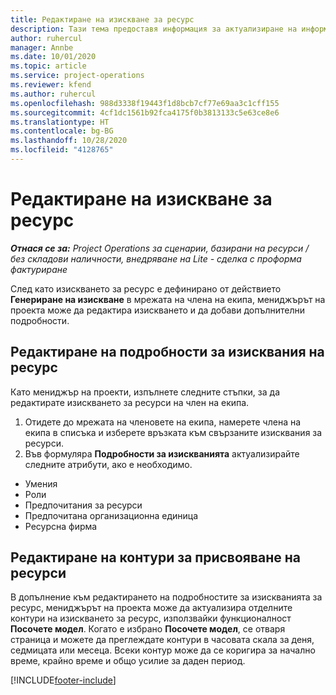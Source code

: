 ```yaml
---
title: Редактиране на изискване за ресурс
description: Тази тема предоставя информация за актуализиране на информацията за изисквания на ресурс.
author: ruhercul
manager: Annbe
ms.date: 10/01/2020
ms.topic: article
ms.service: project-operations
ms.reviewer: kfend
ms.author: ruhercul
ms.openlocfilehash: 988d3338f19443f1d8bcb7cf77e69aa3c1cff155
ms.sourcegitcommit: 4cf1dc1561b92fca4175f0b3813133c5e63ce8e6
ms.translationtype: HT
ms.contentlocale: bg-BG
ms.lasthandoff: 10/28/2020
ms.locfileid: "4128765"
---
```

# <a name="edit-a-resource-requirement"></a>Редактиране на изискване за ресурс

_**Отнася се за:** Project Operations за сценарии, базирани на ресурси / без складови наличности, внедряване на Lite - сделка с проформа фактуриране_

След като изискването за ресурс е дефинирано от действието **Генериране на изискване** в мрежата на члена на екипа, мениджърът на проекта може да редактира изискването и да добави допълнителни подробности.

## <a name="edit-resource-requirement-details"></a>Редактиране на подробности за изисквания на ресурс

Като мениджър на проекти, изпълнете следните стъпки, за да редактирате изискването за ресурси на член на екипа.

1. Отидете до мрежата на членовете на екипа, намерете члена на екипа в списъка и изберете връзката към свързаните изисквания за ресурси.
2. Във формуляра **Подробности за изискванията** актуализирайте следните атрибути, ако е необходимо.

- Умения
- Роли
- Предпочитания за ресурси
- Предпочитана организационна единица
- Ресурсна фирма

## <a name="edit-resource-assignment-contours"></a>Редактиране на контури за присвояване на ресурси

В допълнение към редактирането на подробностите за изискванията за ресурс, мениджърът на проекта може да актуализира отделните контури на изискването за ресурс, използвайки функционалност **Посочете модел**. Когато е избрано **Посочете модел**, се отваря страница и можете да преглеждате контури в часовата скала за деня, седмицата или месеца. Всеки контур може да се коригира за начално време, крайно време и общо усилие за даден период.

[!INCLUDE[footer-include](../includes/footer-banner.md)]